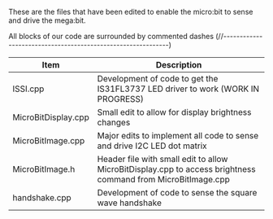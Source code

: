 These are the files that have been edited to enable the micro:bit to sense and drive the mega:bit.

All blocks of our code are surrounded by commented dashes (//-------------------------------------------------------------)

Item | Description
--- | --- 
ISSI.cpp | Development of code to get the IS31FL3737 LED driver to work (WORK IN PROGRESS)
MicroBitDisplay.cpp | Small edit to allow for display brightness changes
MicroBitImage.cpp | Major edits to implement all code to sense and drive I2C LED dot matrix
MicroBitImage.h | Header file with small edit to allow MicroBitDisplay.cpp to access brightness command from MicroBitImage.cpp
handshake.cpp | Development of code to sense the square wave handshake
